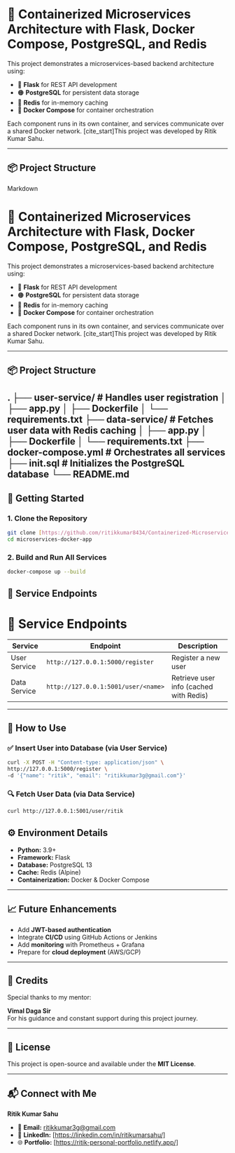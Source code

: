 # 🐳 Containerized Microservices Architecture with Flask, Docker Compose, PostgreSQL, and Redis

This project demonstrates a microservices-based backend architecture using:

- 🔹 **Flask** for REST API development
- 🟠 **PostgreSQL** for persistent data storage
- 🔵 **Redis** for in-memory caching
- 🐳 **Docker Compose** for container orchestration

Each component runs in its own container, and services communicate over a shared Docker network. [cite_start]This project was developed by Ritik Kumar Sahu.

---

## 📦 Project Structure
Markdown

# 🐳 Containerized Microservices Architecture with Flask, Docker Compose, PostgreSQL, and Redis

This project demonstrates a microservices-based backend architecture using:

- 🔹 **Flask** for REST API development
- 🟠 **PostgreSQL** for persistent data storage
- 🔵 **Redis** for in-memory caching
- 🐳 **Docker Compose** for container orchestration

Each component runs in its own container, and services communicate over a shared Docker network. [cite_start]This project was developed by Ritik Kumar Sahu.

---

## 📦 Project Structure

.
├── user-service/           # Handles user registration
│   ├── app.py
│   ├── Dockerfile
│   └── requirements.txt
├── data-service/           # Fetches user data with Redis caching
│   ├── app.py
│   ├── Dockerfile
│   └── requirements.txt
├── docker-compose.yml      # Orchestrates all services
├── init.sql                # Initializes the PostgreSQL database
└── README.md
---

## 🚀 Getting Started

### 1. Clone the Repository

```bash
git clone [https://github.com/ritikkumar8434/Containerized-Microservices-Architecture.git](https://github.com/ritikkumar8434/Containerized-Microservices-Architecture.git)
cd microservices-docker-app
```
### 2. Build and Run All Services
 ```bash
 docker-compose up --build
 ```
## 🔗 Service Endpoints

# 🔗 Service Endpoints

| **Service**     | **Endpoint**                                   | **Description**                          |
|-----------------|------------------------------------------------|------------------------------------------|
| User Service    | `http://127.0.0.1:5000/register`               | Register a new user                      |
| Data Service    | `http://127.0.0.1:5001/user/<name>`            | Retrieve user info (cached with Redis)  |

---

## 🧪 How to Use

### ✅ Insert User into Database (via User Service)

```bash
curl -X POST -H "Content-type: application/json" \
http://127.0.0.1:5000/register \
-d '{"name": "ritik", "email": "ritikkumar3g@gmail.com"}'
```

### 🔍 Fetch User Data (via Data Service)
```bash
curl http://127.0.0.1:5001/user/ritik

```
## ⚙️ Environment Details

- **Python:** 3.9+
- **Framework:** Flask
- **Database:** PostgreSQL 13
- **Cache:** Redis (Alpine)
- **Containerization:** Docker & Docker Compose

---

## 📈 Future Enhancements

- Add **JWT-based authentication**
- Integrate **CI/CD** using GitHub Actions or Jenkins
- Add **monitoring** with Prometheus + Grafana
- Prepare for **cloud deployment** (AWS/GCP)

---

## 🙏 Credits

Special thanks to my mentor:

**Vimal Daga Sir**  
For his guidance and constant support during this project journey.

---

## 📎 License

This project is open-source and available under the **MIT License**.

---

## 📬 Connect with Me

**Ritik Kumar Sahu**

- 📧 **Email:** ritikkumar3g@gmail.com  
- 💼 **LinkedIn:** [https://linkedin.com/in/ritikumarsahu/]  
- 🌐 **Portfolio:** [https://ritik-personal-portfolio.netlify.app/]

